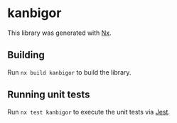 # kanbigor

This library was generated with [Nx](https://nx.dev).

## Building

Run `nx build kanbigor` to build the library.

## Running unit tests

Run `nx test kanbigor` to execute the unit tests via [Jest](https://jestjs.io).
